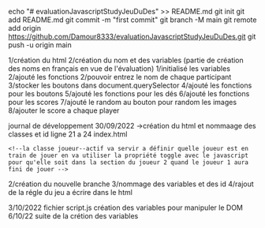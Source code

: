 echo "# evaluationJavascriptStudyJeuDuDes" >> README.md
git init
git add README.md
git commit -m "first commit"
git branch -M main
git remote add origin https://github.com/Damour8333/evaluationJavascriptStudyJeuDuDes.git
git push -u origin main

1/création du html
2/création du nom et des variables (partie de création des noms en français en vue de l'évaluation)
1/initialisé les variables
2/ajouté les fonctions
2/pouvoir entrez le nom de chaque participant
3/stocker les boutons dans document.querySelector
4/ajouté les fonctions pour les boutons
5/ajouté les fonctions pour les dés
6/ajouté les fonctions pour les scores
7/ajouté le random  au bouton pour random les images
8/ajouter le score  a chaque player


journal de développement 
30/09/2022 ->création du html et nommaage des classes et id
ligne 21  a 24 index.html
<!-- le faites de rajouter -- a la fin de la classe de cet maniére joueur--0 ça permet de selectionner la  classe  avec précision voir script.js  -->
    <!--la classe joueur--actif va servir a définir quelle joueur est en train de jouer en va utiliser la propriété toggle avec le javascript pour qu'elle soit dans la section du joueur 2 quand le joueur 1 aura fini de jouer -->
2/création du nouvelle branche 
3/nommage des variables et des id
4/rajout de la régle du jeu a écrire dans le html

3/10/2022 fichier script.js
création des variables pour manipuler le DOM
6/10/22 suite de la crétion des variables